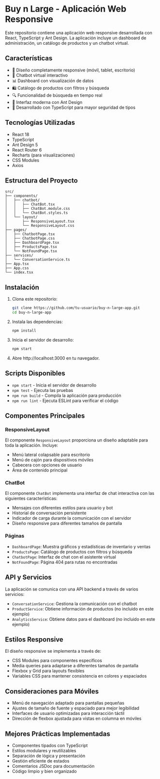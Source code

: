 # Buy n Large - Aplicación Web Responsive

Este repositorio contiene una aplicación web responsive desarrollada con React, TypeScript y Ant Design. La aplicación incluye un dashboard de administración, un catálogo de productos y un chatbot virtual.

## Características

- 📱 Diseño completamente responsive (móvil, tablet, escritorio)
- 🤖 Chatbot virtual interactivo
- 📊 Dashboard con visualización de datos
- 🛍️ Catálogo de productos con filtros y búsqueda
- 🔍 Funcionalidad de búsqueda en tiempo real
- 🎨 Interfaz moderna con Ant Design
- 📝 Desarrollado con TypeScript para mayor seguridad de tipos

## Tecnologías Utilizadas

- React 18
- TypeScript
- Ant Design 5
- React Router 6
- Recharts (para visualizaciones)
- CSS Modules
- Axios

## Estructura del Proyecto

```
src/
├── components/
│   ├── chatbot/
│   │   ├── ChatBot.tsx
│   │   ├── ChatBot.module.css
│   │   └── ChatBot.styles.ts
│   └── layout/
│       ├── ResponsiveLayout.tsx
│       └── ResponsiveLayout.css
├── pages/
│   ├── ChatbotPage.tsx
│   ├── ChatbotPage.css
│   ├── DashboardPage.tsx
│   ├── ProductsPage.tsx
│   └── NotFoundPage.tsx
├── services/
│   └── ConversationService.ts
├── App.tsx
├── App.css
└── index.tsx
```

## Instalación

1. Clona este repositorio:
   ```bash
   git clone https://github.com/tu-usuario/buy-n-large-app.git
   cd buy-n-large-app
   ```

2. Instala las dependencias:
   ```bash
   npm install
   ```

3. Inicia el servidor de desarrollo:
   ```bash
   npm start
   ```

4. Abre http://localhost:3000 en tu navegador.

## Scripts Disponibles

- `npm start` - Inicia el servidor de desarrollo
- `npm test` - Ejecuta las pruebas
- `npm run build` - Compila la aplicación para producción
- `npm run lint` - Ejecuta ESLint para verificar el código

## Componentes Principales

### ResponsiveLayout

El componente `ResponsiveLayout` proporciona un diseño adaptable para toda la aplicación. Incluye:

- Menú lateral colapsable para escritorio
- Menú de cajón para dispositivos móviles
- Cabecera con opciones de usuario
- Área de contenido principal

### ChatBot

El componente `ChatBot` implementa una interfaz de chat interactiva con las siguientes características:

- Mensajes con diferentes estilos para usuario y bot
- Historial de conversación persistente
- Indicador de carga durante la comunicación con el servidor
- Diseño responsive para diferentes tamaños de pantalla

### Páginas

- `DashboardPage`: Muestra gráficos y estadísticas de inventario y ventas
- `ProductsPage`: Catálogo de productos con filtros y búsqueda
- `ChatbotPage`: Interfaz de chat con el asistente virtual
- `NotFoundPage`: Página 404 para rutas no encontradas

## API y Servicios

La aplicación se comunica con una API backend a través de varios servicios:

- `ConversationService`: Gestiona la comunicación con el chatbot
- `ProductService`: Obtiene información de productos (no incluido en este ejemplo)
- `AnalyticsService`: Obtiene datos para el dashboard (no incluido en este ejemplo)

## Estilos Responsive

El diseño responsive se implementa a través de:

- CSS Modules para componentes específicos
- Media queries para adaptarse a diferentes tamaños de pantalla
- Flexbox y Grid para layouts flexibles
- Variables CSS para mantener consistencia en colores y espaciados

## Consideraciones para Móviles

- Menú de navegación adaptado para pantallas pequeñas
- Ajustes de tamaño de fuente y espaciado para mejor legibilidad
- Interfaces de usuario optimizadas para interacción táctil
- Dirección de flexbox ajustada para vistas en columna en móviles

## Mejores Prácticas Implementadas

- Componentes tipados con TypeScript
- Estilos modulares y reutilizables
- Separación de lógica y presentación
- Gestión eficiente de estados
- Comentarios JSDoc para documentación
- Código limpio y bien organizado

